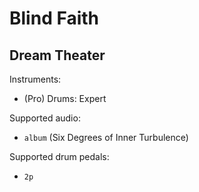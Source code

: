 # Blind Faith

## Dream Theater

Instruments:

  * (Pro) Drums: Expert

Supported audio:

  * `album` (Six Degrees of Inner Turbulence)

Supported drum pedals:

  * `2p`
